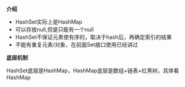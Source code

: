 ﻿**介绍**

- HashSet实际上是HashMap
- 可以存放null,但是只能有一个null
- HashSet不保证元素使有序的，取决于hash后，再确定索引的结果
- 不能有重复元素/对象，在前面Set接口使用已经讲过

**底层机制**

HashSet底层是HashMap，HashMap底层是数组+链表+红黑树，具体看HashMap
